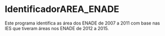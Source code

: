# IdentificadorAREA_ENADE


Este programa identifica as área dos ENADE de 2007 a 2011 com base nas IES que tiveram áreas nos ENADE de 2012 a 2015.
